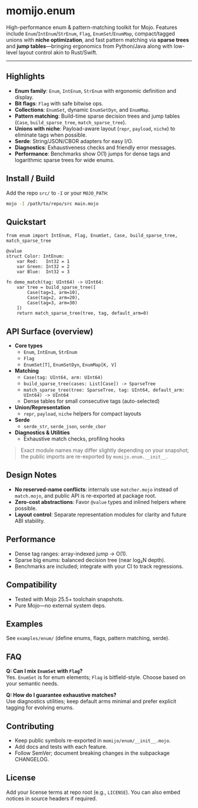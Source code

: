 # momijo.enum

High-performance enum & pattern-matching toolkit for Mojo. Features include `Enum`/`IntEnum`/`StrEnum`, `Flag`, `EnumSet`/`EnumMap`, compact/tagged unions with **niche optimization**, and fast pattern matching via **sparse trees** and **jump tables**—bringing ergonomics from Python/Java along with low-level layout control akin to Rust/Swift.

---

## Highlights
- **Enum family**: `Enum`, `IntEnum`, `StrEnum` with ergonomic definition and display.
- **Bit flags**: `Flag` with safe bitwise ops.
- **Collections**: `EnumSet`, dynamic `EnumSetDyn`, and `EnumMap`.
- **Pattern matching**: Build-time sparse decision trees and jump tables (`Case`, `build_sparse_tree`, `match_sparse_tree`).
- **Unions with niche**: Payload-aware layout (`repr`, `payload`, `niche`) to eliminate tags when possible.
- **Serde**: String/JSON/CBOR adapters for easy I/O.
- **Diagnostics**: Exhaustiveness checks and friendly error messages.
- **Performance**: Benchmarks show O(1) jumps for dense tags and logarithmic sparse trees for wide enums.

## Install / Build
Add the repo `src/` to `-I` or your `MOJO_PATH`:
```bash
mojo -I /path/to/repo/src main.mojo
```

## Quickstart
```mojo
from enum import IntEnum, Flag, EnumSet, Case, build_sparse_tree, match_sparse_tree

@value
struct Color: IntEnum:
    var Red:   Int32 = 1
    var Green: Int32 = 2
    var Blue:  Int32 = 3

fn demo_match(tag: UInt64) -> UInt64:
    var tree = build_sparse_tree([
        Case(tag=1, arm=10),
        Case(tag=2, arm=20),
        Case(tag=3, arm=30)
    ])
    return match_sparse_tree(tree, tag, default_arm=0)
```

## API Surface (overview)
- **Core types**
  - `Enum`, `IntEnum`, `StrEnum`
  - `Flag`
  - `EnumSet[T]`, `EnumSetDyn`, `EnumMap[K, V]`
- **Matching**
  - `Case(tag: UInt64, arm: UInt64)`
  - `build_sparse_tree(cases: List[Case]) -> SparseTree`
  - `match_sparse_tree(tree: SparseTree, tag: UInt64, default_arm: UInt64) -> UInt64`
  - Dense tables for small consecutive tags (auto-selected)
- **Union/Representation**
  - `repr`, `payload`, `niche` helpers for compact layouts
- **Serde**
  - `serde_str`, `serde_json`, `serde_cbor`
- **Diagnostics & Utilities**
  - Exhaustive match checks, profiling hooks

> Exact module names may differ slightly depending on your snapshot; the public imports are re-exported by `momijo.enum.__init__`.

## Design Notes
- **No reserved-name conflicts**: internals use `matcher.mojo` instead of `match.mojo`, and public API is re-exported at package root.
- **Zero-cost abstractions**: Favor `@value` types and inlined helpers where possible.
- **Layout control**: Separate representation modules for clarity and future ABI stability.

## Performance
- Dense tag ranges: array-indexed jump → O(1).
- Sparse big enums: balanced decision tree (near log₂N depth).
- Benchmarks are included; integrate with your CI to track regressions.

## Compatibility
- Tested with Mojo 25.5+ toolchain snapshots.
- Pure Mojo—no external system deps.

## Examples
See `examples/enum/` (define enums, flags, pattern matching, serde).

## FAQ
**Q: Can I mix `EnumSet` with `Flag`?**  
Yes. `EnumSet` is for enum elements; `Flag` is bitfield-style. Choose based on your semantic needs.

**Q: How do I guarantee exhaustive matches?**  
Use diagnostics utilities; keep default arms minimal and prefer explicit tagging for evolving enums.

## Contributing
- Keep public symbols re-exported in `momijo/enum/__init__.mojo`.
- Add docs and tests with each feature.
- Follow SemVer; document breaking changes in the subpackage CHANGELOG.

## License
Add your license terms at repo root (e.g., `LICENSE`). You can also embed notices in source headers if required.
